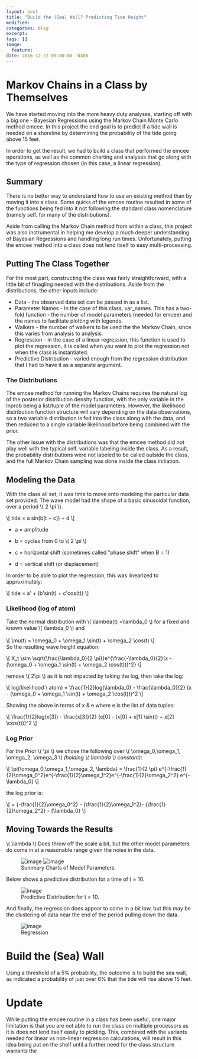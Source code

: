 ```yaml
---
layout: post
title: "Build the (Sea) Wall? Predicting Tide Height"
modified:
categories: blog
excerpt:
tags: []
image:
  feature:
date: 2016-12-22 05:00:00 -0400
---
```


# Markov Chains in a Class by Themselves

We have started moving into the more heavy duty analyses, starting off with a big one - Bayesian Regressions using the Markov Chain Monte Carlo method emcee. In this project the end goal is to predict if a tide wall is needed on a shoreline by determining the probability of the tide going above 15 feet.

In order to get the result, we had to build a class that performed the emcee operations, as well as the common charting and analyses that go along with the type of regression chosen (in this case, a linear regression).

## Summary
There is no better way to understand how to use an existing method than by moving it into a class. Some quirks of the emcee routine resulted in some of the functions being fed into it not following the standard class nomenclature (namely self. for many of the distributions).

Aside from calling the Markov Chain method from within a class, this project was also instrumental in helping me develop a much deeper understanding of Bayesian Regressions and handling long run times. Unfortunately, putting the emcee method into a class does not lend itself to easy multi-processing.



## Putting The Class Together
For the most part, constructing the class was fairly straightforward, with a little bit of finagling needed with the distributions. Aside from the distributions, the other inputs include:

* Data - the observed data set can be passed in as a list.
* Parameter Names - In the case of this class, var_names. This has a two-fold function - the number of model parameters (needed for emcee) and the names to facilitate plotting with legends.
* Walkers - the number of walkers to be used the the Markov Chain, since this varies from analysis to analysis.
* Regression - in the case of a linear regression, this function is used to plot the regression, it is called when you want to plot the regression not when the class is instantiated.
* Predictive Distribution - varied enough from the regression distribution that I had to have it as a separate argument.

### The Distributions
The emcee method for running the Markov Chains requires the natural log of the posterior distribution density function, with the only variable in the lnprob being a list/tuple of the model parameters. However, the likelihood distribution function structure will vary depending on the data observations, so a two variable distribution is fed into the class along with the data, and then reduced to a single variable likelihood before being combined with the prior.

The other issue with the distributions was that the emcee method did not play well with the typical self. variable labeling inside the class. As a result, the probability distributions were not labeled to be called outside the class, and the full Markov Chain sampling was done inside the class initiation.

## Modeling the Data
With the class all set, it was time to move onto modeling the particular data set provided. The wave model had the shape of a basic sinusoidal function, over a period \\( 2 \pi \\).

\\[ tide = a sin(b(t + c)) + d \\]

* a = amplitude

* b = cycles from 0 to \\( 2 \pi \\)

* c = horizontal shift (sometimes called "phase shift" when B = 1)

* d = vertical shift (or displacement)

In order to be able to plot the regression, this was linearized to approximately:

\\[ tide = a' + (b'sin(t) + c'cos(t)) \\]

### Likelihood (log of atom)

Take the normal distribution with \\( \lambda(t) =\lambda_0 \\) for a fixed and known value \\( \lambda_0 \\) and
<br /><br />
\\[ \mu(t) = \omega_0 + \omega_1 \sin(t) + \omega_2 \cos(t) \\]
<br />
So the resulting wave height equation:

\\[ X_t \sim \sqrt{\frac{\lambda_0}{2 \pi}}e^{\frac{-\lambda_0}{2}(x - (\omega_0 + \omega_1 \sin(t) + \omega_2 \cos(t)))^2} \\]

remove \\( 2\pi \\) as it is not impacted by taking the log, then take the log:

\\[ log(likelihood \  atom) = \frac{1}{2}log(\lambda_0) - \frac{\lambda_0}{2} (x - (\omega_0 + \omega_1 \sin(t) + \omega_2 \cos(t)))^2 \\]


Showing the above in terms of x & e where e is the list of data tuples:

\\[ \frac{1}{2}log(x[3]) - \frac{x[3]}{2} (e[0] - (x[0] + x[1] \sin(t) + x[2] \cos(t)))^2 \\]

### Log Prior

For the Prior \\( \pi \\) we chose the following over \\( \omega_0,\omega_1, \omega_2, \omega_3 \\) *(holding \\( \lambda \\) constant)*:

\\[ \pi(\omega_0,\omega_1,\omega_2, \lambda) = \frac{1}{2 \pi} e^{-\frac{1}{2}\omega_0^2}e^{-\frac{1}{2}\omega_1^2}e^{-\frac{1}{2}\omega_2^2} e^{-\lambda_0} \\]

the log prior is:

\\[ =  {-\frac{1}{2}\omega_0^2} - {\frac{1}{2}\omega_1^2}- {\frac{1}{2}\omega_2^2} - {\lambda_0} \\]


## Moving Towards the Results
\\( \lambda \\) Does throw off the scale a bit, but the other model parameters do come in at a reasonable range given the noise in the data.

<figure class="half">
	<img src="{{site.url}}/images/p4param.png" alt="image">
	<img src="{{site.url}}/images/p4corners.png" alt="image">
	<figcaption>Summary Charts of Model Parameters.</figcaption>
</figure>

Below shows a predictive distribution for a time of t = 10.

<figure>
	<img src="{{site.url}}/images/p4prob_dist.png" alt="image">
	<figcaption>Predictive Distribution for t = 10. </figcaption>
</figure>

And finally, the regression does appear to come in a bit low, but this may be the clustering of data near the end of the period pulling down the data.

<figure>
	<img src="{{site.url}}/images/p4reg.png" alt="image">
	<figcaption>Regression</figcaption>
</figure>

# Build the (Sea) Wall

Using a threshold of a 5% probability, the outcome is to build the sea wall, as indicated a probability of just over 6% that the tide will rise above 15 feet.

# Update
While putting the emcee routine in a class has been useful, one major limitation is that you are not able to run the class on multiple processors as it is does not lend itself easily to pickling. This, combined with the variants needed for linear vs non-linear regression calculations, will result in this idea being put on the shelf until a further need for the class structure warrants the
